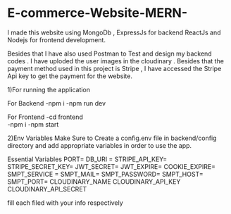# E-commerce-Website-MERN-

I made this website using MongoDb , ExpressJs for backend 
ReactJs and Nodejs for frontend development.

Besides that I have also used Postman to Test and design my backend codes .
I have uploded the user images in the cloudinary .
Besides that the payment method used in this project is Stripe , I have accessed the Stripe Api key to get the payment for the website.

1)For running the application 

For Backend  -npm i 
            -npm run dev
              
For Frontend -cd frontend  
              -npm i
              -npm start


2)Env Variables
Make Sure to Create a config.env file in backend/config directory and add appropriate variables in order to use the app.

Essential Variables PORT= DB_URI = STRIPE_API_KEY= STRIPE_SECRET_KEY= 
JWT_SECRET= JWT_EXPIRE= COOKIE_EXPIRE= SMPT_SERVICE = SMPT_MAIL= SMPT_PASSWORD= SMPT_HOST= SMPT_PORT= 
CLOUDINARY_NAME CLOUDINARY_API_KEY CLOUDINARY_API_SECRET 

fill each filed with your info respectively
                
